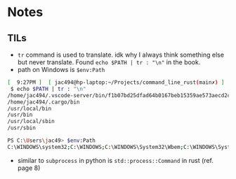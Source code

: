 # Notes

## TILs

* `tr` command is used to translate. idk why I always think something else but never translate. Found `echo $PATH | tr : "\n"` in the book.
* path on Windows is `$env:Path`

```sh
[  9:27PM ]  [ jac494@hp-laptop:~/Projects/command_line_rust(main✗) ]
 $ echo $PATH | tr : "\n"
/home/jac494/.vscode-server/bin/f1b07bd25dfad64b0167beb15359ae573aecd2cc/bin/remote-cli
/home/jac494/.cargo/bin
/usr/local/bin
/usr/bin
/usr/local/sbin
/usr/sbin

PS C:\Users\jac49> $env:Path
C:\WINDOWS\system32;C:\WINDOWS;C:\WINDOWS\System32\Wbem;C:\WINDOWS\System32\WindowsPowerShell\v1.0\;C:\WINDOWS\System32\OpenSSH\;C:\Program Files\PuTTY\;C:\Users\jac49\AppData\Local\Programs\Python\Python310\Scripts\;C:\Users\jac49\AppData\Local\Programs\Python\Python310\;C:\Users\jac49\AppData\Local\Microsoft\WindowsApps;;C:\Users\jac49\AppData\Local\Programs\Microsoft VS Code\bin;C:\Users\jac49\AppData\Local\Programs\Hyper\resources\bin
```

* similar to `subprocess` in python is `std::process::Command` in rust (ref. page 8)
